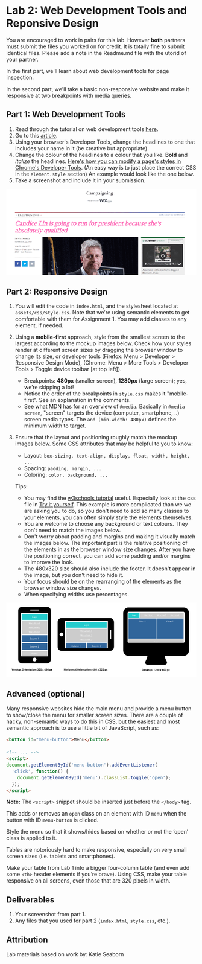 # Lab 2: Web Development Tools and Reponsive Design

You are encouraged to work in pairs for this lab. However **both** partners must submit the files you worked on for credit.  It is totally fine to submit identical files.  Please add a note in the Readme.md file with the utorid of your partner.

In the first part, we'll learn about web development tools for page inspection.

In the second part, we'll take a basic non-responsive website and make it
responsive at two breakpoints with media queries.

## Part 1: Web Development Tools

1.  Read through the tutorial on web development tools
    [here](http://www.galvanize.com/blog/how-to-use-chrome-devtools-for-the-absolute-beginner/).
2.  Go to this [article](http://www.theonion.com/article/gary-johnson-worried-he-peaking-too-early-after-hi-53996).
3.  Using your browser's Developer Tools, change the headlines to one that
    includes your name in it (be creative but appropriate).
4.  Change the colour of the headlines to a colour that you like. **Bold** and
    *italize* the headlines. [Here's how you can modify a page's styles in
    Chrome's Developer Tools](https://developers.google.com/web/tools/chrome-devtools/iterate/inspect-styles/?hl=en). (An easy way is to just place the correct CSS in the
    `element.style` section) An example would look like the one below.
5.  Take a screenshot and include it in your submission.

![Part 1 image](part1example.png)


## Part 2: Responsive Design

1.  You will edit the code in `index.html`, and the stylesheet located at
    `assets/css/style.css`. Note that we're using semantic elements to get
    comfortable with them for Assignment 1. You may add classes to any element,
    if needed.

2.  Using a **mobile-first** approach, style from the smallest screen to the
    largest according to the mockup images below. Check how your styles render
    at different screen sizes by dragging the browser window to change its size,
    or developer tools (Firefox: Menu > Developer > Responsive Design Mode),
    (Chrome: Menu > More Tools > Developer Tools > Toggle device toolbar
    [at top left]).
    -   Breakpoints: **480px** (smaller screen), **1280px** (large screen); yes,
        we’re skipping a lot!
    -   Notice the order of the breakpoints in `style.css` makes it
        "mobile-first". See an explanation in the comments.
    -   See what [MDN](https://developer.mozilla.org/en/docs/Web/CSS/@media)
        has for an overview of `@media`. Basically in `@media screen`, "screen"
        targets the device (computer, smartphone, ..) screen media types. The
        `and (min-width: 480px)` defines the minimum width to target.

3.  Ensure that the layout and positioning roughly match the mockup images
    below. Some CSS attributes that may be helpful to you to know:
    -   Layout: `box-sizing, text-align, display, float, width, height, ...`
    -   Spacing: `padding, margin, ...`
    -   Coloring: `color, background, ...`
    
    Tips:
    - You may find the [w3schools tutorial](http://www.w3schools.com/css/css_rwd_mediaqueries.asp) useful.  Especially look at the css file in [Try it yourself](http://www.w3schools.com/css/tryit.asp?filename=tryresponsive_col-s).  This example is more complicated than we we are asking you to do, so you don't need to add so many classes to your elements, you can often simply style the elements themselves.
    - You are welcome to choose any background or text colours.  They don't need to match the images below.
    - Don't worry about padding and margins and making it visually match the images below.  The important part is the relative positioning of the elements in as the browser window size changes. After you have the positioning correct, you can add some padding and/or margins to improve the look.
    - The 480x320 size should also include the footer.  It doesn't appear in the image, but you don't need to hide it.
    - Your focus should be on the rearranging of the elements as the browser window size changes.
    - When specifying widths use percentages.

![Part 2 image](part2layout.png)


## Advanced (optional)

Many responsive websites hide the main menu and provide a menu button to
show/close the menu for smaller screen sizes. There are a couple of hacky,
non-semantic ways to do this in CSS, but the easiest and most semantic approach
is to use a little bit of JavaScript, such as:

```html
<button id="menu-button">Menu</button>

<!-- ... -->
<script>
document.getElementById('menu-button').addEventListener(
  'click', function() {
    document.getElementById('menu').classList.toggle('open');
  });
</script>
```

**Note:** The `<script>` snippet should be inserted just before the `</body>` tag.

This adds or removes an `open` class on an element with ID `menu` when the
button with ID `menu-button` is clicked.

Style the menu so that it shows/hides based on whether or not the ‘open’
class is applied to it.

Tables are notoriously hard to make responsive, especially on very small screen
sizes (i.e. tablets and smartphones).

Make your table from Lab 1 into a bigger four-column table (and even add some
`<th>` header elements if you’re brave). Using CSS, make your table responsive
on all screens, even those that are 320 pixels in width.


## Deliverables

1.  Your screenshot from part 1.
2.  Any files that you used for part 2 (`index.html`, `style.css`, etc.).


## Attribution

Lab materials based on work by: Katie Seaborn
